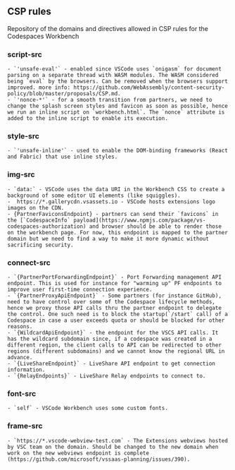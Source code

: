 ## CSP rules

Repository of the domains and directives allowed in CSP rules for the Codespaces Workbench

### script-src

    - `'unsafe-eval'` - enabled since VSCode uses `onigasm` for document parsing on a separate thread with WASM modules. The WASM considered being `eval` by the browsers. Can be removed when the browsers support improved. more info: https://github.com/WebAssembly/content-security-policy/blob/master/proposals/CSP.md.
    - `'nonce-*'` - for a smooth transition from partners, we need to change the splash screen styles and favicon as soon as possible, hence we run an inline script on `workbench.html`. The `nonce` attribute is added to the inline script to enable its execution.

### style-src

    - `'unsafe-inline'` - used to enable the DOM-binding frameworks (React and Fabric) that use inline styles.

### img-src

    - `data:` - VSCode uses the data URI in the Workbench CSS to create a background of some editor UI elements (like squiggles).
    -  https://*.gallerycdn.vsassets.io - VSCode hosts extensions logo images on the CDN.
    - {PartnerFaviconsEndpoint} - partners can send their `favicons` in the [`CodespaceInfo` payload](https://www.npmjs.com/package/vs-codespaces-authorization) and browser should be able to render those on the workbench page. For now, this endpoint is mapped to the partner domain but we need to find a way to make it more dynamic without sacrificing security.

### connect-src

    - `{PartnerPortForwardingEndpoint}` - Port Forwarding management API endpoint. This is used for instance for "warming up" PF endpoints to improve user first-time connection experience.
    - `{PartnerProxyApiEndpoint}` - Some partners (for instance GitHub), need to have control over some of the Codespace lifecycle methods, hence we proxy those API calls thru the partner endpoint to delegate the control. One such need is to block the startup(`/start` call) of a Codespace in case a user exceeds quota or should be blocked for other reasons.
    - `{WildcardApiEndpoint}` - the endpoint for the VSCS API calls. It has the wildcard subdomain since, if a codespace was created in a different region, the client calls to API can be redirected to other regions (different subdomains) and we cannot know the regional URL in advance.
    - `{LiveShareEndpoint}` - LiveShare API endpoint to get connection information.
    - `{RelayEndpoints}` - LiveShare Relay endpoints to connect to.

### font-src

    - `self` - VSCode Workbench uses some custom fonts.

### frame-src

    - `https://*.vscode-webview-test.com` - The Extensions webviews hosted by VSC team on the domain. Should be changed to the new domain when work on the new webviews endpoint is complete (https://github.com/microsoft/vssaas-planning/issues/390).
